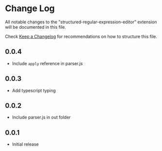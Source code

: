 # Change Log
All notable changes to the "structured-regular-expression-editor" extension will be documented in this file.

Check [Keep a Changelog](http://keepachangelog.com/) for recommendations on how to structure this file.

## 0.0.4
- Include `apply` reference in parser.js

## 0.0.3
- Add typescript typing

## 0.0.2
- Include parser.js in out folder

## 0.0.1
- Initial release